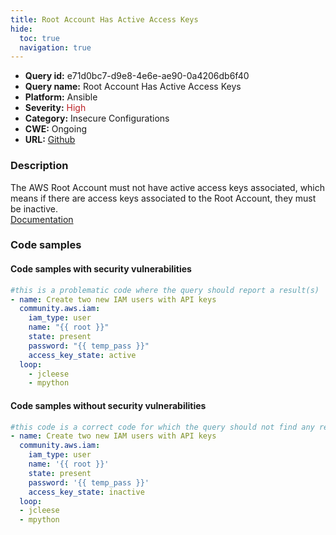 ```yaml
---
title: Root Account Has Active Access Keys
hide:
  toc: true
  navigation: true
---
```


<style>
  .highlight .hll {
    background-color: #ff171742;
  }
  .md-content {
    max-width: 1100px;
    margin: 0 auto;
  }
</style>

-   **Query id:** e71d0bc7-d9e8-4e6e-ae90-0a4206db6f40
-   **Query name:** Root Account Has Active Access Keys
-   **Platform:** Ansible
-   **Severity:** <span style="color:#bb2124">High</span>
-   **Category:** Insecure Configurations
-   **CWE:** Ongoing
-   **URL:** [Github](https://github.com/Checkmarx/kics/tree/master/assets/queries/ansible/aws/root_account_has_active_access_keys)

### Description
The AWS Root Account must not have active access keys associated, which means if there are access keys associated to the Root Account, they must be inactive.<br>
[Documentation](https://docs.ansible.com/ansible/latest/collections/community/aws/iam_module.html)

### Code samples
#### Code samples with security vulnerabilities
```yaml title="Positive test num. 1 - yaml file" hl_lines="3"
#this is a problematic code where the query should report a result(s)
- name: Create two new IAM users with API keys
  community.aws.iam:
    iam_type: user
    name: "{{ root }}"
    state: present
    password: "{{ temp_pass }}"
    access_key_state: active
  loop:
    - jcleese
    - mpython

```


#### Code samples without security vulnerabilities
```yaml title="Negative test num. 1 - yaml file"
#this code is a correct code for which the query should not find any result
- name: Create two new IAM users with API keys
  community.aws.iam:
    iam_type: user
    name: '{{ root }}'
    state: present
    password: '{{ temp_pass }}'
    access_key_state: inactive
  loop:
  - jcleese
  - mpython

```
